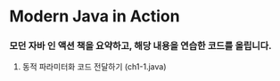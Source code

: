 # Modern Java in Action

### 모던 자바 인 액션 책을 요약하고, 해당 내용을 연습한 코드를 올립니다.

1. 동적 파라미터화 코드 전달하기 (ch1-1.java)

